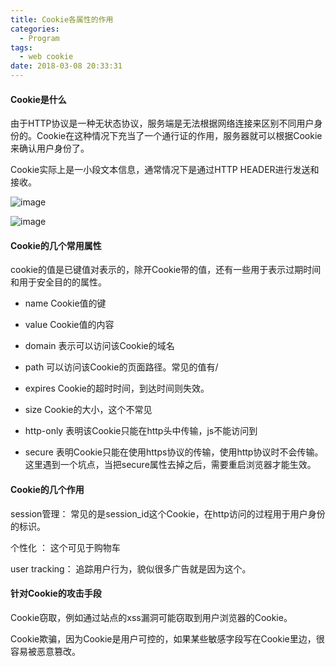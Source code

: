 ```yaml
---
title: Cookie各属性的作用
categories:
  - Program
tags:
  - web cookie
date: 2018-03-08 20:33:31
---
```


#### Cookie是什么

由于HTTP协议是一种无状态协议，服务端是无法根据网络连接来区别不同用户身份的。Cookie在这种情况下充当了一个通行证的作用，服务器就可以根据Cookie来确认用户身份了。

Cookie实际上是一小段文本信息，通常情况下是通过HTTP HEADER进行发送和接收。

<!--more-->

![image](/blogimg/setcookie.png)

![image](/blogimg/sendcookie.png)

#### Cookie的几个常用属性

cookie的值是已键值对表示的，除开Cookie带的值，还有一些用于表示过期时间和用于安全目的的属性。

* name   Cookie值的键


* value   Cookie值的内容


* domain     表示可以访问该Cookie的域名


* path     可以访问该Cookie的页面路径。常见的值有/


* expires      Cookie的超时时间，到达时间则失效。


* size    Cookie的大小，这个不常见


* http-only        表明该Cookie只能在http头中传输，js不能访问到


* secure     表明Cookie只能在使用https协议的传输，使用http协议时不会传输。这里遇到一个坑点，当把secure属性去掉之后，需要重启浏览器才能生效。

#### Cookie的几个作用

session管理：      常见的是session_id这个Cookie，在http访问的过程用于用户身份的标识。

个性化 ：       这个可见于购物车

user tracking：    追踪用户行为，貌似很多广告就是因为这个。

#### 针对Cookie的攻击手段 

Cookie窃取，例如通过站点的xss漏洞可能窃取到用户浏览器的Cookie。

Cookie欺骗，因为Cookie是用户可控的，如果某些敏感字段写在Cookie里边，很容易被恶意篡改。